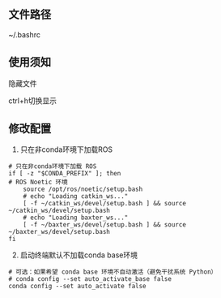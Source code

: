 ## 文件路径

~/.bashrc

## 使用须知

隐藏文件

ctrl+h切换显示

## 修改配置

1. 只在非conda环境下加载ROS
```
# 只在非conda环境下加载 ROS
if [ -z "$CONDA_PREFIX" ]; then
# ROS Noetic 环境
    source /opt/ros/noetic/setup.bash
    # echo "Loading catkin_ws..."
    [ -f ~/catkin_ws/devel/setup.bash ] && source ~/catkin_ws/devel/setup.bash
    # echo "Loading baxter_ws..."
    [ -f ~/baxter_ws/devel/setup.bash ] && source ~/baxter_ws/devel/setup.bash
fi
```

2. 启动终端默认不加载conda base环境
```
# 可选：如果希望 conda base 环境不自动激活（避免干扰系统 Python）
# conda config --set auto_activate_base false
conda config --set auto_activate false
```
